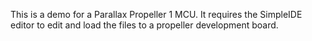 This is a demo for a Parallax Propeller 1 MCU.  It requires the SimpleIDE editor to edit and load the files to a propeller development board.
